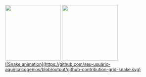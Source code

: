 <div>
<a href="https://github.com/calcogenios">
<img height="180em" src="https://github-readme-stats.vercel.app/api/top-langs/?username=calcogenios&layout=compact&langs_count=7&theme=dracula"/>
<img height="180em" src="https://github-readme-stats.vercel.app/api?username=calcogenios&show_icons=true&theme=dracula&include_all_commits=true&count_private=true"/>
</div>
![Snake animation](https://github.com/seu-usuário-aqui/calcogenios/blob/output/github-contribution-grid-snake.svg)
